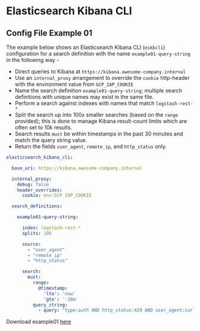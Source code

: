 # Elasticsearch Kibana CLI

## Config File Example 01
The example below shows an Elasticsearch Kibana CLI (`eskbcli`) configuration for a search definition with the
name `example01-query-string` in the following way -
* Direct queries to Kibana at `https://kibana.awesome-company.internal`
* Use an `internal_proxy` arrangement to override the `cookie` http-header with the environment value from `GCP_IAP_COOKIE`
* Name the search definition `example01-query-string`; multiple search definitions with unique names may exist in the same file. 
* Perform a search against indexes with names that match `logstash-rest-*`
* Split the search up into 100x smaller searches (based on the `range` provided); this is done to manage Kibana result-count limits which are often set to 10k results.   
* Search results `must` be within timestamps in the past 30 minutes and match the query string value.
* Return the fields `user_agent`, `remote_ip`, and `http_status` only.

```yaml
elasticsearch_kibana_cli:

  base_uri: https://kibana.awesome-company.internal

  internal_proxy:
    debug: false
    header_overrides:
      cookie: env:GCP_IAP_COOKIE

  search_definitions:

    example01-query-string:

      index: logstash-rest-*
      splits: 100

      source:
        - "user_agent"
        - "remote_ip"
        - "http_status"

      search:
        must:
          range:
            @timestamp:
              'lte': 'now'
              'gte': '-30m'
          query_string:
            - query: "type:auth AND http_status:429 AND user_agent:curl*"
```

Download example01 [here](https://github.com/ndejong/elasticsearch_kibana_cli/raw/master/config-examples/example01.yml)

